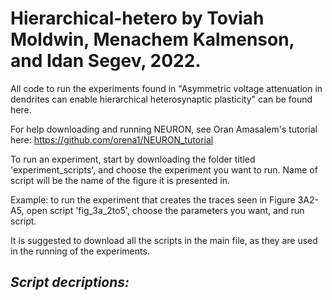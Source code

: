 # Hierarchical-hetero by Toviah Moldwin, Menachem Kalmenson, and Idan Segev, 2022.

All code to run the experiments found in "Asymmetric voltage attenuation in dendrites can enable hierarchical heterosynaptic plasticity" can be found here.

For help downloading and running NEURON, see Oran Amasalem's tutorial here: https://github.com/orena1/NEURON_tutorial

To run an experiment, start by downloading the folder titled 'experiment_scripts', and choose the experiment you want to run. 
Name of script will be the name of the figure it is presented in.

Example: to run the experiment that creates the traces seen in Figure 3A2-A5, open script 'fig_3a_2to5', choose the parameters you want, and run script. 

It is suggested to download all the scripts in the main file, as they are used in the running of the experiments.

## **_Script decriptions:_**

